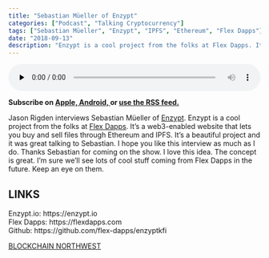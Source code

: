 ```yaml
---
title: "Sebastian Müeller of Enzypt"
categories: ["Podcast", "Talking Cryptocurrency"]
tags: ["Sebastian Müeller", "Enzypt", "IPFS", "Ethereum", "Flex Dapps"]
date: "2018-09-13"
description: "Enzypt is a cool project from the folks at Flex Dapps. It’s a web3-enabled website that lets you buy and sell files through Ethereum and IPFS. It’s a beautiful project and it was great talking to Sebastian."
---
```

<p>
<audio controls="" preload="none" style="width:100%;">
  <source src="http://traffic.libsyn.com/talkingcryptocurrency/TalkingCryptocurrency_047.mp3" type="audio/mpeg">
Your browser does not support the audio element.
</audio>
</p>


<p>
<strong>
Subscribe on 
        <a href="https://itunes.apple.com/us/podcast/talking-cryptocurrency/id1388099603?mt=2app=podcast">
            Apple,
        </a>
        <a href="https://www.google.com/podcasts?feed=aHR0cDovL3RhbGtpbmdjcnlwdG9jdXJyZW5jeS5saWJzeW4uY29tL3Jzcw%3D%3D">
          Android,
        </a>
        or
        <a href="http://talkingcryptocurrency.libsyn.com/rss">
          use the RSS feed.
         </a>
</strong>
</p>
	
	
Jason Rigden interviews Sebastian Müeller of <a href="https://enzypt.io">Enzypt</a>. Enzypt is a cool project from the folks at <a href="https://flexdapps.com">Flex Dapps</a>. It’s a web3-enabled website that lets you buy and sell files through Ethereum and IPFS. It’s a beautiful project and it was great talking to Sebastian. I hope you like this interview as much as I do. Thanks Sebastian for coming on the show. I love this idea. The concept is great. I’m sure we’ll see lots of cool stuff coming from Flex Dapps in the future. Keep an eye on them.

<h2>LINKS</h2>
Enzypt.io: https://enzypt.io<br>
Flex Dapps: https://flexdapps.com<br>
Github: https://github.com/flex-dapps/enzyptkfi<br>

<a href="http://blockchainnw.com">BLOCKCHAIN NORTHWEST</a>

